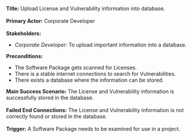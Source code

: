 <b>Title:</b> Upload License and Vulnerability information into database.
<br><br>
<b>Primary Actor:</b> Corporate Developer
<br><br>
<b>Stakeholders:</b> 
<ul>
<li><i>Corporate Developer:</i> To upload important information into a database.</li>
</ul>
<b>Preconditions:</b>
<ul>
<li>The Software Package gets scanned for Licenses.</li>
<li>There is a stable internet connections to search for Vulnerabilities.</li>
<li>There exists a database where the information can be stored.</li>
</ul>
<b>Main Success Scenario:</b> The License and Vulnerability information is successfully stored in the database.
<br><br>
<b>Failed End Connections:</b> The License and Vulnerability information is not correctly found or stored in the database.
<br><br>
<b>Trigger:</b> A Software Package needs to be examined for use in a project.
